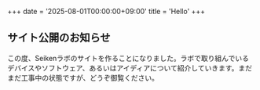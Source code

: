 +++
date = '2025-08-01T00:00:00+09:00'
title = 'Hello'
+++

## サイト公開のお知らせ

この度、Seikenラボのサイトを作ることになりました。ラボで取り組んでいるデバイスやソフトウェア、あるいはアイディアについて紹介していきます。まだまだ工事中の状態ですが、どうぞ御覧ください。
